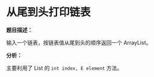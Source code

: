 # 从尾到头打印链表

**题目描述：**

输入一个链表，按链表值从尾到头的顺序返回一个 ArrayList。

**分析：**

主要利用了 List 的 `int index, E element` 方法。

